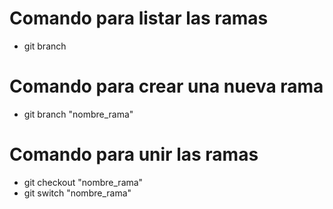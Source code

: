 # Comando para listar las ramas
- git branch 

# Comando para crear una nueva rama
- git branch "nombre_rama"

# Comando para unir las ramas
- git checkout "nombre_rama"
- git switch "nombre_rama"
